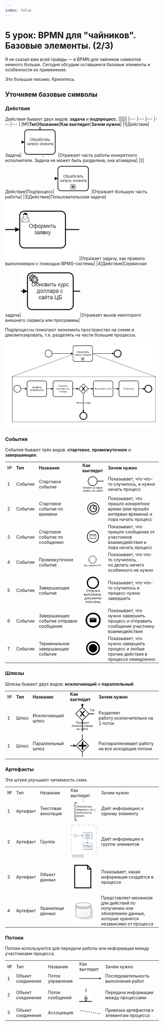 ```yaml
---
index: false
---
```


# 5 урок: BPMN для "чайников". Базовые элементы. (2/3)

Я не сказал вам всей правды — в BPMN для чайников символов немного больше. Сегодня обсудим оставшиеся базовые элементы и особенности их применения.

Это большое письмо. Крепитесь.

## Уточняем базовые символы

### Действия

Действия бывают двух видов: **задача** и **подпроцесс**.
||||||
|--- |--- |--- |--- |--- |
|№|**Тип**|**Название**|**Как выглядит**|**Зачем нужно**|
|1|Действие|Задача|![image](5_lesson_1.png)|Отражает часть работы конкретного исполнителя. Задача не может быть разделена, она атомарна|
|2|Действие|Подпроцесс|![image](5_lesson_2.png)|Отражает большую часть работы|
|3|Действие|Пользовательская задача|![image](5_lesson_3.png)|Отражает задачу, как правило выполняемую с помощью BPMS-системы|
|4|Действие|Сервисная задача|![image](5_lesson_4.png)|Отражает вызов некоторого внешнего сервиса или программы|

Подпроцессы помогают экономить пространство на схеме и декомпозировать, т.е. разделять на части большие процессы.

![image](5_lesson_5.png)

### События

События бывают трёх видов: **стартовое**, **промежуточное** и **завершающее**.

|     |         |                                        |                          |                                                                                             |
| --- | ------- | -------------------------------------- | ------------------------ | ------------------------------------------------------------------------------------------- |
| №   | **Тип** | **Название**                           | **Как выглядит**         | **Зачем нужно**                                                                             |
| 1   | Событие | Стартовое событие                      | ![image](5_lesson_6.png) | Показывает, что что-то случилось, и нужно начать процесс                                    |
| 2   | Событие | Стартовое событие по времени           | ![image](5_lesson_7.png) | Показывает, что пришло конкретное время (или прошёл интервал времени) и пора начать процесс |
| 3   | Событие | Стартовое событие по сообщению         | ![image](5_lesson_8.png) | Показывает, что пришло сообщение от участников взаимодействия и пора начать процесс         |
| 4   | Событие | Промежуточное событие                  | ![image](5_lesson_9.png) | Показывает, что что-то случилось, но делать ничего особенного не нужно                      |
| 5   | Событие | Завершающее событие                    | ![image](5_lesson_10.png) | Показывает, что что-то случилось и процесс нужно завершить                                  |
| 6   | Событие | Завершающее событие отправки сообщения | ![image](5_lesson_11.png) | Показывает, что нужно завершить процесс и отправить сообщение участнику взаимодействия      |
| 7   | События | Терминальное завершающее событие       | ![image](5_lesson_12.png) | Показывает, что нужно завершить процесс и любые прочие действия в процессе немедленно       |

### Шлюзы

Шлюзы бывают двух видов: **исключающий** и **параллельный**.

||||||
|--- |--- |--- |--- |--- |
|№|**Тип**|**Название**|**Как выглядит**|**Зачем нужно**|
|1|Шлюз|Исключающий шлюз|![image](5_lesson_13.png)|Разделяет работу исключительно на 1 поток|
|1|Шлюз|Параллельный шлюз|![image](5_lesson_14.png)|Распараллеливает работу на все исходящие потоки|


### Артефакты

Эти штуки улучшают читаемость схем.

||||||
|--- |--- |--- |--- |--- |
|№|Тип|Название|Как выглядит|Зачем нужно|
|1|Артефакт|Текстовая аннотация|![image](5_lesson_15.png)|Даёт информацию к одному элементу|
|2|Артефакт|Группа|![image](5_lesson_16.png)|Даёт информацию к группе элементов|
|3|Артефакт|Объект данных|![image](5_lesson_17.png)|Показывает, какая информация создаётся в процессе|
|4|Артефакт|Хранилище данных|![image](5_lesson_18.png)|Представляет механизм для действий по получению или обновлению данных, которые хранятся независимо от процесса|

### Потоки

 Потоки используются для передачи работы или информации между участниками процесса.

 ||||||
|--- |--- |--- |--- |--- |
|№|Тип|Название|Как выглядит|Зачем нужно|
|1|Объект соединения|Поток управления|![image](5_lesson_19.png)|Последовательность выполнения работ|
|2|Объект соединения|Поток сообщений|![image](5_lesson_20.png)|Передача информации между процессами|
|3|Объект соединения|Ассоциация|![image](5_lesson_21.png)|Привязка артефактов к элементам процесса|
